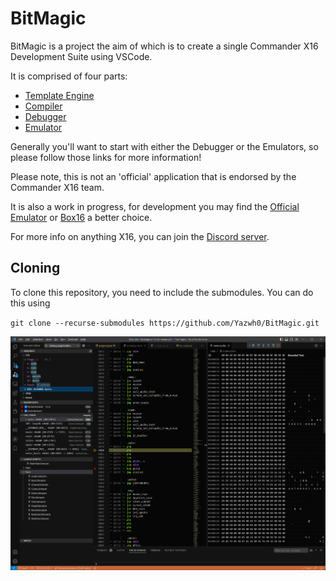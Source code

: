 # BitMagic

BitMagic is a project the aim of which is to create a single Commander X16 Development Suite using VSCode.

It is comprised of four parts:

- [Template Engine](https://github.com/Yazwh0/BitMagic.Documentation/blob/main/TemplateEngine.md)
- [Compiler](https://github.com/Yazwh0/BitMagic.Documentation/blob/main/Compiler.md)
- [Debugger](https://github.com/Yazwh0/BitMagic.Documentation/blob/main/Debugger.md)
- [Emulator](https://github.com/Yazwh0/BitMagic.Documentation/blob/main/Emulator.md)

Generally you'll want to start with either the Debugger or the Emulators, so please follow those links for more information!

Please note, this is not an 'official' application that is endorsed by the Commander X16 team.

It is also a work in progress, for development you may find the [Official Emulator](https://github.com/X16Community/x16-emulator) or [Box16](https://github.com/indigodarkwolf/box16) a better choice.

For more info on anything X16, you can join the [Discord server](https://discord.gg/nS2PqEC).

## Cloning

To clone this repository, you need to include the submodules. You can do this using

`git clone --recurse-submodules https://github.com/Yazwh0/BitMagic.git`

![Debugger Example](https://github.com/Yazwh0/BitMagic.Documentation/blob/9efdfa142d2c69cb8e83a94ef8faf692ab475a1a/Images/DebuggerExample.png?raw=true)

